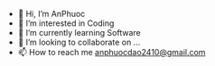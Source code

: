 - 👋 Hi, I’m AnPhuoc
- 👀 I’m interested in Coding
- 🌱 I’m currently learning Software
- 💞️ I’m looking to collaborate on ...
- 📫 How to reach me anphuocdao2410@gmail.com

<!---
AnPhuoc2410/AnPhuoc2410 is a ✨ special ✨ repository because its `README.md` (this file) appears on your GitHub profile.
You can click the Preview link to take a look at your changes.
--->
